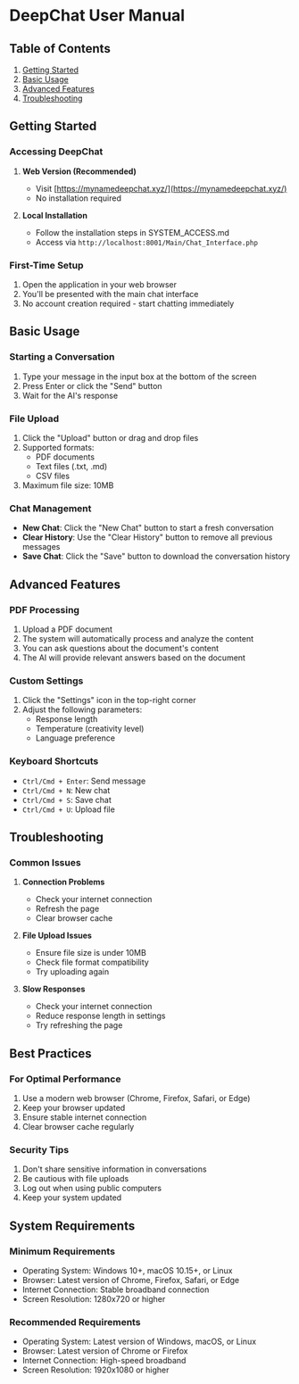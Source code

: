 # DeepChat User Manual

## Table of Contents
1. [Getting Started](#getting-started)
2. [Basic Usage](#basic-usage)
3. [Advanced Features](#advanced-features)
4. [Troubleshooting](#troubleshooting)

## Getting Started

### Accessing DeepChat
1. **Web Version (Recommended)**
   - Visit [https://mynamedeepchat.xyz/](https://mynamedeepchat.xyz/)
   - No installation required

2. **Local Installation**
   - Follow the installation steps in SYSTEM_ACCESS.md
   - Access via `http://localhost:8001/Main/Chat_Interface.php`

### First-Time Setup
1. Open the application in your web browser
2. You'll be presented with the main chat interface
3. No account creation required - start chatting immediately

## Basic Usage

### Starting a Conversation
1. Type your message in the input box at the bottom of the screen
2. Press Enter or click the "Send" button
3. Wait for the AI's response

### File Upload
1. Click the "Upload" button or drag and drop files
2. Supported formats:
   - PDF documents
   - Text files (.txt, .md)
   - CSV files
3. Maximum file size: 10MB

### Chat Management
- **New Chat**: Click the "New Chat" button to start a fresh conversation
- **Clear History**: Use the "Clear History" button to remove all previous messages
- **Save Chat**: Click the "Save" button to download the conversation history

## Advanced Features

### PDF Processing
1. Upload a PDF document
2. The system will automatically process and analyze the content
3. You can ask questions about the document's content
4. The AI will provide relevant answers based on the document

### Custom Settings
1. Click the "Settings" icon in the top-right corner
2. Adjust the following parameters:
   - Response length
   - Temperature (creativity level)
   - Language preference

### Keyboard Shortcuts
- `Ctrl/Cmd + Enter`: Send message
- `Ctrl/Cmd + N`: New chat
- `Ctrl/Cmd + S`: Save chat
- `Ctrl/Cmd + U`: Upload file

## Troubleshooting

### Common Issues

1. **Connection Problems**
   - Check your internet connection
   - Refresh the page
   - Clear browser cache

2. **File Upload Issues**
   - Ensure file size is under 10MB
   - Check file format compatibility
   - Try uploading again

3. **Slow Responses**
   - Check your internet connection
   - Reduce response length in settings
   - Try refreshing the page

## Best Practices

### For Optimal Performance
1. Use a modern web browser (Chrome, Firefox, Safari, or Edge)
2. Keep your browser updated
3. Ensure stable internet connection
4. Clear browser cache regularly

### Security Tips
1. Don't share sensitive information in conversations
2. Be cautious with file uploads
3. Log out when using public computers
4. Keep your system updated

## System Requirements

### Minimum Requirements
- Operating System: Windows 10+, macOS 10.15+, or Linux
- Browser: Latest version of Chrome, Firefox, Safari, or Edge
- Internet Connection: Stable broadband connection
- Screen Resolution: 1280x720 or higher

### Recommended Requirements
- Operating System: Latest version of Windows, macOS, or Linux
- Browser: Latest version of Chrome or Firefox
- Internet Connection: High-speed broadband
- Screen Resolution: 1920x1080 or higher 